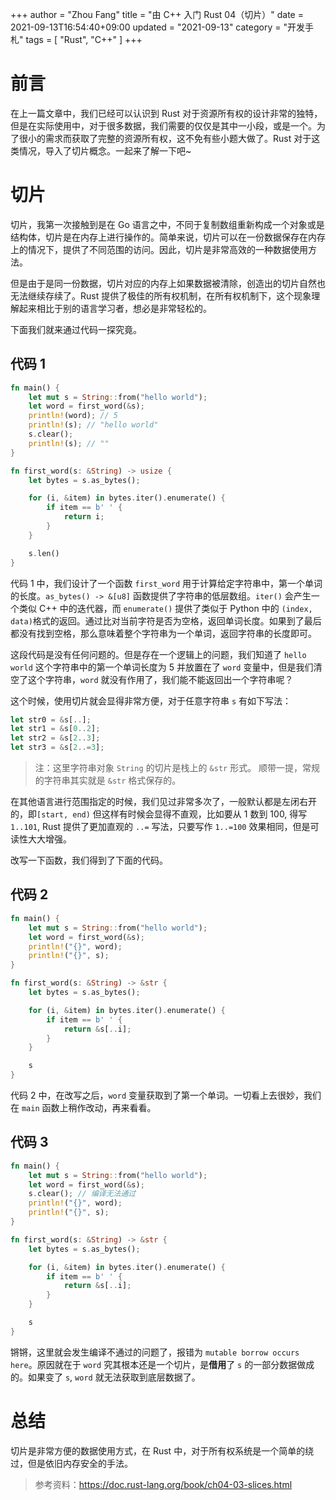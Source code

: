 +++
author = "Zhou Fang"
title = "由 C++ 入门 Rust 04（切片）"
date = 2021-09-13T16:54:40+09:00
updated = "2021-09-13"
category = "开发手札"
tags = [
    "Rust",
    "C++"
]
+++

# 前言
在上一篇文章中，我们已经可以认识到 Rust 对于资源所有权的设计非常的独特，但是在实际使用中，对于很多数据，我们需要的仅仅是其中一小段，或是一个。为了很小的需求而获取了完整的资源所有权，这不免有些小题大做了。Rust 对于这类情况，导入了切片概念。一起来了解一下吧~

# 切片
切片，我第一次接触到是在 Go 语言之中，不同于复制数组重新构成一个对象或是结构体，切片是在内存上进行操作的。简单来说，切片可以在一份数据保存在内存上的情况下，提供了不同范围的访问。因此，切片是非常高效的一种数据使用方法。

但是由于是同一份数据，切片对应的内存上如果数据被清除，创造出的切片自然也无法继续存续了。Rust 提供了极佳的所有权机制，在所有权机制下，这个现象理解起来相比于别的语言学习者，想必是非常轻松的。

下面我们就来通过代码一探究竟。

## 代码 1
```rust
fn main() {
    let mut s = String::from("hello world");
    let word = first_word(&s);
    println!(word); // 5
    println!(s); // "hello world"
    s.clear();
    println!(s); // ""
}

fn first_word(s: &String) -> usize {
    let bytes = s.as_bytes();

    for (i, &item) in bytes.iter().enumerate() {
        if item == b' ' {
            return i;
        }
    }

    s.len()
}
```

代码 1 中，我们设计了一个函数 `first_word` 用于计算给定字符串中，第一个单词的长度。`as_bytes() -> &[u8]` 函数提供了字符串的低层数组。`iter()` 会产生一个类似 C++ 中的迭代器，而 `enumerate()` 提供了类似于 Python 中的 `(index, data)`格式的返回。通过比对当前字符是否为空格，返回单词长度。如果到了最后都没有找到空格，那么意味着整个字符串为一个单词，返回字符串的长度即可。

这段代码是没有任何问题的。但是存在一个逻辑上的问题，我们知道了 `hello world` 这个字符串中的第一个单词长度为 5 并放置在了 `word` 变量中，但是我们清空了这个字符串，`word` 就没有作用了，我们能不能返回出一个字符串呢？

这个时候，使用切片就会显得非常方便，对于任意字符串 `s` 有如下写法：

```rust
let str0 = &s[..];
let str1 = &s[0..2];
let str2 = &s[2..3];
let str3 = &s[2..=3];
```

> 注：这里字符串对象 `String` 的切片是栈上的 `&str` 形式。
> 顺带一提，常规的字符串其实就是 `&str` 格式保存的。

在其他语言进行范围指定的时候，我们见过非常多次了，一般默认都是左闭右开的，即`[start, end)` 但这样有时候会显得不直观，比如要从 1 数到 100, 得写 `1..101`, Rust 提供了更加直观的 `..=` 写法，只要写作 `1..=100` 效果相同，但是可读性大大增强。

改写一下函数，我们得到了下面的代码。

## 代码 2
```rust
fn main() {
    let mut s = String::from("hello world");
    let word = first_word(&s);
    println!("{}", word);
    println!("{}", s);
}

fn first_word(s: &String) -> &str {
    let bytes = s.as_bytes();

    for (i, &item) in bytes.iter().enumerate() {
        if item == b' ' {
            return &s[..i];
        }
    }

    s
}
```

代码 2 中，在改写之后，`word` 变量获取到了第一个单词。一切看上去很妙，我们在 `main` 函数上稍作改动，再来看看。

## 代码 3
```rust
fn main() {
    let mut s = String::from("hello world");
    let word = first_word(&s);
    s.clear(); // 编译无法通过
    println!("{}", word);
    println!("{}", s);
}

fn first_word(s: &String) -> &str {
    let bytes = s.as_bytes();

    for (i, &item) in bytes.iter().enumerate() {
        if item == b' ' {
            return &s[..i];
        }
    }

    s
}
```

锵锵，这里就会发生编译不通过的问题了，报错为 `mutable borrow occurs here`。原因就在于 `word` 究其根本还是一个切片，是**借用**了 `s` 的一部分数据做成的。如果变了 `s`, `word` 就无法获取到底层数据了。

# 总结
切片是非常方便的数据使用方式，在 Rust 中，对于所有权系统是一个简单的绕过，但是依旧内存安全的手法。

> 参考资料：https://doc.rust-lang.org/book/ch04-03-slices.html